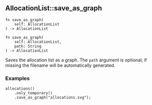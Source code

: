 ## AllocationList::save_as_graph

```rhai
fn save_as_graph(
    self: AllocationList
) -> AllocationList
```

```rhai
fn save_as_graph(
    self: AllocationList,
    path: String
) -> AllocationList
```

Saves the allocation list as a graph. The `path` argument is optional; if missing the filename will be automatically generated.

### Examples

```rhai,%run
allocations()
    .only_temporary()
    .save_as_graph("allocations.svg");
```
